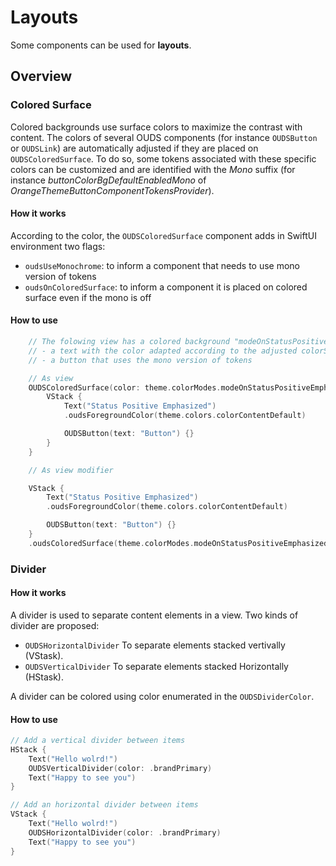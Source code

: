 # Layouts

Some components can be used for **layouts**.

## Overview

### Colored Surface

Colored backgrounds use surface colors to maximize the contrast with content. 
The colors of several OUDS components (for instance ``OUDSButton`` or ``OUDSLink``) are automatically adjusted if they are placed on ``OUDSColoredSurface``.
To do so, some tokens associated with these specific colors can be customized and are identified with the *Mono* suffix (for instance *buttonColorBgDefaultEnabledMono* of *OrangeThemeButtonComponentTokensProvider*).

#### How it works

According to the color, the `OUDSColoredSurface` component adds in SwiftUI environment two flags:
- `oudsUseMonochrome`: to inform a component that needs to use mono version of tokens 
- `oudsOnColoredSurface`: to inform a component it is placed on colored surface even if the mono is off 

#### How to use

```swift
    // The folowing view has a colored background "modeOnStatusPositiveEmphasized" with
    // - a text with the color adapted according to the adjusted colorScheme      
    // - a button that uses the mono version of tokens

    // As view
    OUDSColoredSurface(color: theme.colorModes.modeOnStatusPositiveEmphasized) {
        VStack {
            Text("Status Positive Emphasized")
            .oudsForegroundColor(theme.colors.colorContentDefault)

            OUDSButton(text: "Button") {}
        }
    }

    // As view modifier

    VStack {
        Text("Status Positive Emphasized")
        .oudsForegroundColor(theme.colors.colorContentDefault)

        OUDSButton(text: "Button") {}
    }
    .oudsColoredSurface(theme.colorModes.modeOnStatusPositiveEmphasized)
```

### Divider

#### How it works

A divider is used to separate content elements in a view. Two kinds of divider are proposed:
- `OUDSHorizontalDivider` To separate elements stacked vertivally (VStask).
- `OUDSVerticalDivider` To separate elements stacked Horizontally (HStask).

A divider can be colored using color enumerated in the `OUDSDividerColor`.

#### How to use

```swift
// Add a vertical divider between items
HStack {
    Text("Hello wolrd!")
    OUDSVerticalDivider(color: .brandPrimary)
    Text("Happy to see you")
}

// Add an horizontal divider between items
VStack {
    Text("Hello wolrd!")
    OUDSHorizontalDivider(color: .brandPrimary)
    Text("Happy to see you")
}
```
